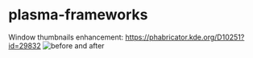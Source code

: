 # plasma-frameworks
Window thumbnails enhancement: https://phabricator.kde.org/D10251?id=29832
![before and after](https://phabricator.kde.org/file/data/2exmu34kh4bgchpuft5i/PHID-FILE-sytjq7krxr2lp7gkdkks/before-after.png "Before and after")
